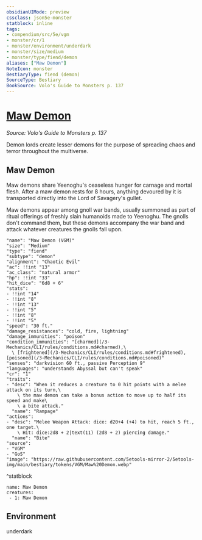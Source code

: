 ```yaml
---
obsidianUIMode: preview
cssclass: json5e-monster
statblock: inline
tags:
- compendium/src/5e/vgm
- monster/cr/1
- monster/environment/underdark
- monster/size/medium
- monster/type/fiend/demon
aliases: ["Maw Demon"]
NoteIcon: monster
BestiaryType: fiend (demon)
SourceType: Bestiary
BookSource: Volo's Guide to Monsters p. 137
---
```

# [Maw Demon](3-Mechanics\CLI\bestiary\fiend/maw-demon-vgm.md)
*Source: Volo's Guide to Monsters p. 137*  

Demon lords create lesser demons for the purpose of spreading chaos and terror throughout the multiverse.

## Maw Demon

Maw demons share Yeenoghu's ceaseless hunger for carnage and mortal flesh. After a maw demon rests for 8 hours, anything devoured by it is transported directly into the Lord of Savagery's gullet.

Maw demons appear among gnoll war bands, usually summoned as part of ritual offerings of freshly slain humanoids made to Yeenoghu. The gnolls don't command them, but these demons accompany the war band and attack whatever creatures the gnolls fall upon.

```statblock
"name": "Maw Demon (VGM)"
"size": "Medium"
"type": "fiend"
"subtype": "demon"
"alignment": "Chaotic Evil"
"ac": !!int "13"
"ac_class": "natural armor"
"hp": !!int "33"
"hit_dice": "6d8 + 6"
"stats":
- !!int "14"
- !!int "8"
- !!int "13"
- !!int "5"
- !!int "8"
- !!int "5"
"speed": "30 ft."
"damage_resistances": "cold, fire, lightning"
"damage_immunities": "poison"
"condition_immunities": "[charmed](/3-Mechanics/CLI/rules/conditions.md#charmed),\
  \ [frightened](/3-Mechanics/CLI/rules/conditions.md#frightened), [poisoned](/3-Mechanics/CLI/rules/conditions.md#poisoned)"
"senses": "darkvision 60 ft., passive Perception 9"
"languages": "understands Abyssal but can't speak"
"cr": "1"
"traits":
- "desc": "When it reduces a creature to 0 hit points with a melee attack on its turn,\
    \ the maw demon can take a bonus action to move up to half its speed and make\
    \ a bite attack."
  "name": "Rampage"
"actions":
- "desc": "Melee Weapon Attack: dice: d20+4 (+4) to hit, reach 5 ft., one target.\
    \ Hit: dice:2d8 + 2|text(11) (2d8 + 2) piercing damage."
  "name": "Bite"
"source":
- "VGM"
- "GoS"
"image": "https://raw.githubusercontent.com/5etools-mirror-2/5etools-img/main/bestiary/tokens/VGM/Maw%20Demon.webp"
```
^statblock

```encounter-table
name: Maw Demon
creatures:
 - 1: Maw Demon
```

## Environment

underdark